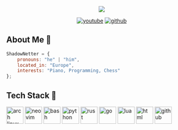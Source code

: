 <p align="center">
  <img src="https://i.ytimg.com/vi/HXUHHGOFFMk/hq720.jpg?sqp=-oaymwEhCK4FEIIDSFryq4qpAxMIARUAAAAAGAElAADIQj0AgKJD&rs=AOn4CLC40jidE99inQ8x2SKQhnOiqPhfEA"/>
</p>

<p align="center">
    <a href="https://youtube.com/@ShadowNetter" target="_blank"><img src="https://img.shields.io/badge/YouTube-red?logo=youtube" alt="youtube"/></a>
    <a href="https://github.com/ShadowNetter-Official" target="_blank"><img src="https://img.shields.io/badge/github-black?logo=github" alt="github"/></a>
</p>

## About Me 👤

```javascript
ShadowNetter = {
    pronouns: "he" | "him",
    located_in: "Europe",
    interests: "Piano, Programming, Chess"
};
```

## Tech Stack 🚀

<p align="left">
    <img src="https://cdn.jsdelivr.net/gh/devicons/devicon@latest/icons/archlinux/archlinux-original.svg" alt="arch linux" width="45" height="45"/>
    <img src="https://cdn.jsdelivr.net/gh/devicons/devicon@latest/icons/neovim/neovim-original.svg" alt ="neovim" width="45" height="45"/>
    <img src="https://cdn.jsdelivr.net/gh/devicons/devicon@latest/icons/bash/bash-original.svg" alt="bash" width="45" height="45"/>
    <img src="https://cdn.jsdelivr.net/gh/devicons/devicon@latest/icons/python/python-original.svg" alt="python" width="45" height="45"/>
    <img src="https://www.nicepng.com/png/full/34-348422_community-spotlight-rust-programming-language.png" alt="rust" width="45" height="45"/>
    <img src="https://cdn.jsdelivr.net/gh/devicons/devicon@latest/icons/go/go-original-wordmark.svg" alt="go" width="45" height="45"/>
    <img src="https://cdn.jsdelivr.net/gh/devicons/devicon@latest/icons/lua/lua-original.svg" alt="lua" width="45" height="45"/>
    <img src="https://cdn.jsdelivr.net/gh/devicons/devicon@latest/icons/html5/html5-original-wordmark.svg" alt="html" width="45" height="45"/>
    <img src="https://img.icons8.com/ios11/512/FFFFFF/github.png" alt="github" width="45" height="45"/>
</p>


